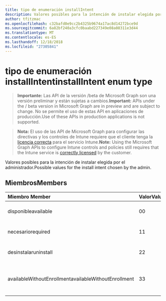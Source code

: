 ```yaml
---
title: tipo de enumeración installIntent
description: Valores posibles para la intención de instalar elegida por el administrador.
author: tfitzmac
ms.openlocfilehash: c32bafd0e9cc2b4325b9674a17ac8d14272bce9d
ms.sourcegitcommit: 6a82bf240a3cfc0baabd227349e08a08311e3d44
ms.translationtype: MT
ms.contentlocale: es-ES
ms.lasthandoff: 12/18/2018
ms.locfileid: "27305841"
---
```

# <a name="installintent-enum-type"></a><span data-ttu-id="f7498-103">tipo de enumeración installIntent</span><span class="sxs-lookup"><span data-stu-id="f7498-103">installIntent enum type</span></span>

> <span data-ttu-id="f7498-104">**Importante:** Las API de la versión /beta de Microsoft Graph son una versión preliminar y están sujetas a cambios.</span><span class="sxs-lookup"><span data-stu-id="f7498-104">**Important:** APIs under the / beta version in Microsoft Graph are in preview and are subject to change.</span></span> <span data-ttu-id="f7498-105">No se permite el uso de estas API en aplicaciones de producción.</span><span class="sxs-lookup"><span data-stu-id="f7498-105">Use of these APIs in production applications is not supported.</span></span>

> <span data-ttu-id="f7498-106">**Nota:** El uso de las API de Microsoft Graph para configurar las directivas y los controles de Intune requiere que el cliente tenga la [licencia correcta](https://go.microsoft.com/fwlink/?linkid=839381) para el servicio Intune.</span><span class="sxs-lookup"><span data-stu-id="f7498-106">**Note:** Using the Microsoft Graph APIs to configure Intune controls and policies still requires that the Intune service is [correctly licensed](https://go.microsoft.com/fwlink/?linkid=839381) by the customer.</span></span>

<span data-ttu-id="f7498-107">Valores posibles para la intención de instalar elegida por el administrador.</span><span class="sxs-lookup"><span data-stu-id="f7498-107">Possible values for the install intent chosen by the admin.</span></span>
## <a name="members"></a><span data-ttu-id="f7498-108">Miembros</span><span class="sxs-lookup"><span data-stu-id="f7498-108">Members</span></span>
|<span data-ttu-id="f7498-109">Miembro	</span><span class="sxs-lookup"><span data-stu-id="f7498-109">Member</span></span>|<span data-ttu-id="f7498-110">Valor</span><span class="sxs-lookup"><span data-stu-id="f7498-110">Value</span></span>|<span data-ttu-id="f7498-111">Descripción</span><span class="sxs-lookup"><span data-stu-id="f7498-111">Description</span></span>|
|:---|:---|:---|
|<span data-ttu-id="f7498-112">disponible</span><span class="sxs-lookup"><span data-stu-id="f7498-112">available</span></span>|<span data-ttu-id="f7498-113">0</span><span class="sxs-lookup"><span data-stu-id="f7498-113">0</span></span>|<span data-ttu-id="f7498-114">Intención de instalación disponibles.</span><span class="sxs-lookup"><span data-stu-id="f7498-114">Available install intent.</span></span>|
|<span data-ttu-id="f7498-115">necesario</span><span class="sxs-lookup"><span data-stu-id="f7498-115">required</span></span>|<span data-ttu-id="f7498-116">1</span><span class="sxs-lookup"><span data-stu-id="f7498-116">1</span></span>|<span data-ttu-id="f7498-117">Intención de instalación necesarios.</span><span class="sxs-lookup"><span data-stu-id="f7498-117">Required install intent.</span></span>|
|<span data-ttu-id="f7498-118">desinstalar</span><span class="sxs-lookup"><span data-stu-id="f7498-118">uninstall</span></span>|<span data-ttu-id="f7498-119">2</span><span class="sxs-lookup"><span data-stu-id="f7498-119">2</span></span>|<span data-ttu-id="f7498-120">Desinstale la intención de instalar.</span><span class="sxs-lookup"><span data-stu-id="f7498-120">Uninstall install intent.</span></span>|
|<span data-ttu-id="f7498-121">availableWithoutEnrollment</span><span class="sxs-lookup"><span data-stu-id="f7498-121">availableWithoutEnrollment</span></span>|<span data-ttu-id="f7498-122">3</span><span class="sxs-lookup"><span data-stu-id="f7498-122">3</span></span>|<span data-ttu-id="f7498-123">Está disponible sin la intención de instalar de inscripción.</span><span class="sxs-lookup"><span data-stu-id="f7498-123">Available without enrollment install intent.</span></span>|





